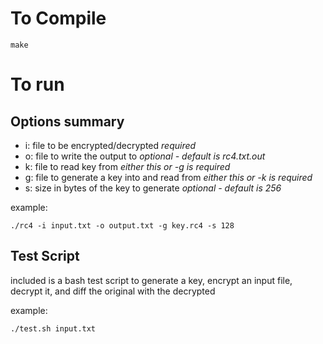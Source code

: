 # To Compile

    make

# To run

## Options summary
- i: file to be encrypted/decrypted *required*
- o: file to write the output to *optional - default is rc4.txt.out*
- k: file to read key from *either this or -g is required*
- g: file to generate a key into and read from *either this or -k is required*
- s: size in bytes of the key to generate *optional - default is 256*

example:

    ./rc4 -i input.txt -o output.txt -g key.rc4 -s 128

## Test Script

included is a bash test script to generate a key, encrypt an input file, decrypt it, and diff the original with the decrypted

example:

    ./test.sh input.txt
